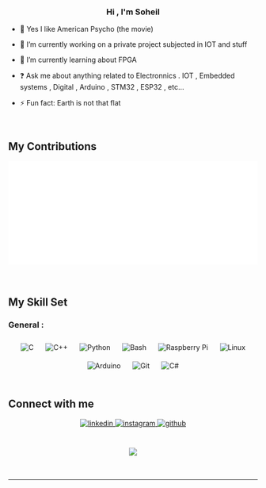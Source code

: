 ### <div align="center">Hi , I'm Soheil
<!-- However my real name is Soheil and I like russian people.</div>   -->
- 🔪 Yes I like American Psycho (the movie)


- 🔭 I’m currently working on a private project subjected in IOT and stuff 
  

- 🌱 I’m currently learning about FPGA   
  

- ❓ Ask me about anything related to Electronnics . IOT , Embedded systems , Digital , Arduino , STM32 , ESP32 , etc...  
  

- ⚡ Fun fact: Earth is not that flat  

<br/>  
  
## My Contributions  
  
![Metrics](/metrics.plugin.isocalendar.svg)

<br/>  

## My Skill Set  

### General :  
<div align="center">  
<img style="margin: 10px" src="https://profilinator.rishav.dev/skills-assets/c-original.svg" alt="C" height="50" />  
<img style="margin: 10px" src="https://profilinator.rishav.dev/skills-assets/cplusplus-original.svg" alt="C++" height="50" />  
<img style="margin: 10px" src="https://profilinator.rishav.dev/skills-assets/python-original.svg" alt="Python" height="50" />  
<img style="margin: 10px" src="https://profilinator.rishav.dev/skills-assets/gnu_bash-icon.svg" alt="Bash" height="50" />  
<img style="margin: 10px" src="https://profilinator.rishav.dev/skills-assets/raspberrypi.png" alt="Raspberry Pi" height="50" />  
<img style="margin: 10px" src="https://profilinator.rishav.dev/skills-assets/linux-original.svg" alt="Linux" height="50" />  
<img style="margin: 10px" src="https://profilinator.rishav.dev/skills-assets/arduino.png" alt="Arduino" height="50" />  
<img style="margin: 10px" src="https://profilinator.rishav.dev/skills-assets/git-scm-icon.svg" alt="Git" height="50" />  
<img style="margin: 10px" src="https://profilinator.rishav.dev/skills-assets/csharp-original.svg" alt="C#" height="50" />  
</div>  

<br/>  

## Connect with me  
<div align="center">
<a href="https://www.linkedin.com/in/soheil-saffar-408446195/?originalSubdomain=ir" target="_blank">
<img src=https://img.shields.io/badge/linkedin-%231E77B5.svg?&style=for-the-badge&logo=linkedin&logoColor=white alt=linkedin style="margin-bottom: 5px;" />
</a>
<a href="https://www.instagram.com/soheil.saffar0022/" target="_blank">
<img src=https://img.shields.io/badge/instagram-%23000000.svg?&style=for-the-badge&logo=instagram&logoColor=white alt=instagram style="margin-bottom: 5px;" />
</a>
<a href="https://github.com/Saffarofski" target="_blank">
<img src=https://img.shields.io/badge/github-%2324292e.svg?&style=for-the-badge&logo=github&logoColor=white alt=github style="margin-bottom: 5px;" />
</a>  
</div>  
  
<br/>  

<!-- ## Github Stats  
<div align="center"><img src="https://github-readme-stats.vercel.app/api?username=Saffarofski&show_icons=true&count_private=true&hide_border=true" align="center" /></div>   -->

<br/>  

<div align="center">
<img src="https://komarev.com/ghpvc/?username=Saffarofski&&style=flat-square" align="center" />
</div>  
  
<br/>  

<br />

----
